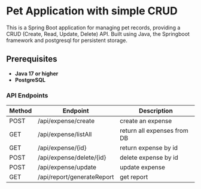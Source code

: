 # Pet Application with simple CRUD

This is a Spring Boot application
for managing pet records, providing a CRUD
(Create, Read, Update, Delete) API.
Built using Java, the Springboot framework and postgresql for persistent storage.

## Prerequisites

- **Java 17 or higher**
- **PostgreSQL**

### API Endpoints

| Method | Endpoint                   | Description                 |
|--------|----------------------------|-----------------------------|
| POST   | /api/expense/create        | create an expense           |
| GET    | /api/expense/listAll       | return all expenses from DB |
| GET    | /api/expense/{id}          | return expense by id        |
| POST   | /api/expense/delete/{id}   | delete expense by id        |
| POST   | /api/expense/update        | update expense              |
| GET    | /api/report/generateReport | get report                  |